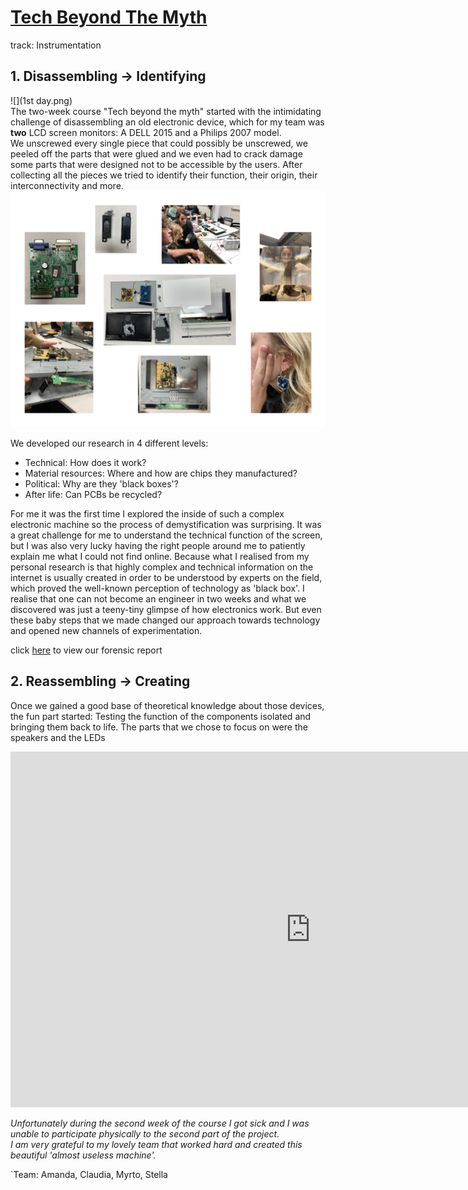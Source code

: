 # [Tech Beyond The Myth](https://fablabbcn.github.io/mdef-docs/academic_year_2022_23/term_1_2022_23/tech_beyond_the_myth_2022_23/)  
track: Instrumentation  

## 1. Disassembling -> Identifying  

![](1st day.png)  
The two-week course "Tech beyond the myth" started with the intimidating challenge of disassembling an old electronic device, which for my team was **two** LCD screen monitors: A DELL 2015 and a Philips 2007 model.  
We unscrewed every single piece that could possibly be unscrewed, we peeled off the parts that were glued and we even had to crack damage some parts that were designed not to be accessible by the users. After collecting all the pieces we tried to identify their function, their origin, their interconnectivity and more.
![](tech_collage.jpg)  

We developed our research in 4 different levels:      
- Technical: How does it work?  
- Material resources: Where and how are chips they manufactured?  
- Political: Why are they 'black boxes'?     
- After life: Can PCBs be recycled?  

For me it was the first time I explored the inside of such a complex electronic machine so the process of demystification was surprising. It was a great challenge for me to understand the technical function of the screen, but I was also very lucky having the right people around me to patiently explain me what I could not find online. Because what I realised from my personal research is that highly complex and technical information on the internet is usually created in order to be understood by experts on the field, which proved the well-known perception of technology as 'black box'. I realise that one can not become an engineer in two weeks and what we discovered was just a teeny-tiny glimpse of how electronics work. But even these baby steps that we made changed our approach towards technology and opened new channels of experimentation.  


click [here](https://hackmd.io/6Gz_caxaSM-UFo9HLMk4tw) to view our forensic report


## 2. Reassembling -> Creating
Once we gained a good base of theoretical knowledge about those devices, the fun part started: Testing the function of the components isolated and bringing them back to life. The parts that we chose to focus on were the speakers and the LEDs  

<iframe src="https://docs.google.com/presentation/d/e/2PACX-1vRXRer_4LkwNSSRSiP6Ro8_FdwRp9BHXNzIQmxz3BfKbHeDDZMHWxm6gaH_CFEr-JNS2SFxAeDB-icy/embed?start=false&loop=false&delayms=3000" frameborder="0" width="960" height="569" allowfullscreen="true" mozallowfullscreen="true" webkitallowfullscreen="true"></iframe>


*Unfortunately during the second week of the course I got sick and I was unable to participate physically to the second part of the project.  
I am very grateful to my lovely team that worked hard and created this beautiful 'almost useless machine'.*  

`Team: Amanda, Claudia, Myrto, Stella
